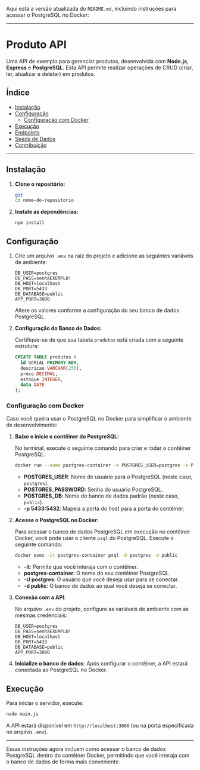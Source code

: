 Aqui está a versão atualizada do `README.md`, incluindo instruções para acessar o PostgreSQL no Docker:

---

# Produto API

Uma API de exemplo para gerenciar produtos, desenvolvida com **Node.js**, **Express** e **PostgreSQL**. Esta API permite realizar operações de CRUD (criar, ler, atualizar e deletar) em produtos.

## Índice

- [Instalação](#instalação)
- [Configuração](#configuração)
  - [Configuração com Docker](#configuração-com-docker)
- [Execução](#execução)
- [Endpoints](#endpoints)
- [Seeds de Dados](#seeds-de-dados)
- [Contribuição](#contribuição)

---

## Instalação

1. **Clone o repositório:**

   ```bash
   git  
   cd nome-do-repositorio
   ```

2. **Instale as dependências:**

   ```bash
   npm install
   ```

## Configuração

1. Crie um arquivo `.env` na raiz do projeto e adicione as seguintes variáveis de ambiente:

   ```env
   DB_USER=postgres
   DB_PASS=senhaEXEMPLO!
   DB_HOST=localhost
   DB_PORT=5433
   DB_DATABASE=public
   APP_PORT=3000
   ```

   Altere os valores conforme a configuração do seu banco de dados PostgreSQL.

2. **Configuração do Banco de Dados:**

   Certifique-se de que sua tabela `produtos` está criada com a seguinte estrutura:

   ```sql
   CREATE TABLE produtos (
     id SERIAL PRIMARY KEY,
     descricao VARCHAR(255),
     preco DECIMAL,
     estoque INTEGER,
     data DATE
   );
   ```

### Configuração com Docker

Caso você queira usar o PostgreSQL no Docker para simplificar o ambiente de desenvolvimento:

1. **Baixe e inicie o contêiner do PostgreSQL:**

   No terminal, execute o seguinte comando para criar e rodar o contêiner PostgreSQL:

   ```bash
   docker run --name postgres-container -e POSTGRES_USER=postgres -e POSTGRES_PASSWORD=postgres -e POSTGRES_DB=public -p 5433:5432 -d postgres:latest
   ```

   - **POSTGRES_USER**: Nome de usuário para o PostgreSQL (neste caso, `postgres`).
   - **POSTGRES_PASSWORD**: Senha do usuário PostgreSQL.
   - **POSTGRES_DB**: Nome do banco de dados padrão (neste caso, `public`).
   - **-p 5433:5432**: Mapeia a porta do host para a porta do contêiner.

2. **Acesse o PostgreSQL no Docker:**

   Para acessar o banco de dados PostgreSQL em execução no contêiner Docker, você pode usar o cliente `psql` do PostgreSQL. Execute o seguinte comando:

   ```bash
   docker exec -it postgres-container psql -U postgres -d public
   ```

   - **-it**: Permite que você interaja com o contêiner.
   - **postgres-container**: O nome do seu contêiner PostgreSQL.
   - **-U postgres**: O usuário que você deseja usar para se conectar.
   - **-d public**: O banco de dados ao qual você deseja se conectar.

3. **Conexão com a API**: 

   No arquivo `.env` do projeto, configure as variáveis de ambiente com as mesmas credenciais:

   ```env
   DB_USER=postgres
   DB_PASS=senhaEXEMPLO!
   DB_HOST=localhost
   DB_PORT=5433
   DB_DATABASE=public
   APP_PORT=3000
   ```

4. **Inicialize o banco de dados**: Após configurar o contêiner, a API estará conectada ao PostgreSQL no Docker.

## Execução

Para iniciar o servidor, execute:

```bash
node main.js
```

A API estará disponível em `http://localhost:3000` (ou na porta especificada no arquivo `.env`).

---

Essas instruções agora incluem como acessar o banco de dados PostgreSQL dentro do contêiner Docker, permitindo que você interaja com o banco de dados de forma mais conveniente.